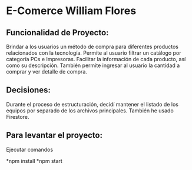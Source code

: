# E-Comerce William Flores

## Funcionalidad de Proyecto:

Brindar a los usuarios un método de compra para diferentes productos relacionados con la tecnología.
Permite al usuario filtrar un catálogo por categoría PCs e Impresoras.
Facilitar la información de cada producto, así como su descripción.
También permite ingresar al usuario la cantidad a comprar y ver detalle de compra.

## Decisiones:

Durante el proceso de estructuración, decidí mantener el listado de los equipos por separado de los archivos principales.
También he usado Firestore.

## Para levantar el proyecto:
Ejecutar comandos

*npm install
*npm start


